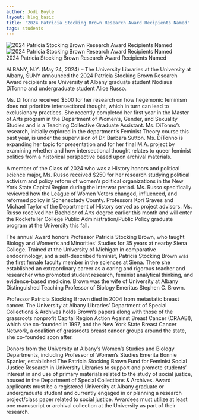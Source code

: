 ```yaml
---
author: Jodi Boyle
layout: blog_basic
title: '2024 Patricia Stocking Brown Research Award Recipients Named'
tags: students
---
```

<div class="entry-body">

 <div class="row">
  <div class="col-sm-3 mx-auto">
    <div class="thumbnail">
      <img class="img-fluid" src="{{ site.url }}/posts-img/DiTonno_reviews_Community_newsletter_vertical.jpg" alt="2024 Patricia Stocking Brown Research Award Recipients Named">
      <img class="img-fluid" src="{{ site.url }}/posts-img/Alice_Russo_reviews_LWV_Sch_scrapbook_vertical.jpg" alt="2024 Patricia Stocking Brown Research Award Recipients Named">
	    <div class="caption text-center">2024 Patricia Stocking Brown Research Award Recipients Named</div>
    </div>
  </div>
 <p>ALBANY, N.Y. (May 24, 2024) – The University Libraries at the University at Albany, SUNY announced the 2024 Patricia Stocking Brown Research Award recipients are University at Albany graduate student Nodiaus DiTonno and undergraduate student Alice Russo.</p>
 <p>Ms. DiTonno received $500 for her research on how hegemonic feminism does not prioritize intersectional thought, which in turn can lead to exclusionary practices. She recently completed her first year in the Master of Arts program in the Department of Women’s, Gender, and Sexuality Studies and is a Teaching Collective Graduate Assistant. Ms. DiTonno’s research, initially explored in the department’s Feminist Theory course this past year, is under the supervision of Dr. Barbara Sutton. Ms. DiTonno is expanding her topic for presentation and for her final M.A. project by examining whether and how intersectional thought relates to queer feminist politics from a historical perspective based upon archival materials. </p>
 <p>A member of the Class of 2024 who was a History honors and political science major, Ms. Russo received $250 for her research studying political activism and policy reform of women’s political organizations in the New York State Capital Region during the interwar period. Ms. Russo specifically reviewed how the League of Women Voters changed, influenced, and reformed policy in Schenectady County. Professors Kori Graves and Michael Taylor of the Department of History served as project advisors. Ms. Russo received her Bachelor of Arts degree earlier this month and will enter the Rockefeller College Public Administration/Public Policy graduate program at the University this fall.</p>
<p>The annual Award honors Professor Patricia Stocking Brown, who taught Biology and Women’s and Minorities’ Studies for 35 years at nearby Siena College. Trained at the University of Michigan in comparative endocrinology, and a self-described feminist, Patricia Stocking Brown was the first female faculty member in the sciences at Siena. There she established an extraordinary career as a caring and rigorous teacher and researcher who promoted student research, feminist analytical thinking, and evidence-based medicine. Brown was the wife of University at Albany Distinguished Teaching Professor of Biology Emeritus Stephen C. Brown.</p>
<p>Professor Patricia Stocking Brown died in 2004 from metastatic breast cancer. The University at Albany Libraries’ Department of Special Collections & Archives holds Brown’s papers along with those of the grassroots nonprofit Capital Region Action Against Breast Cancer (CRAAB!), which she co-founded in 1997, and the New York State Breast Cancer Network, a coalition of grassroots breast cancer groups around the state, she co-founded soon after.</p>
<p>Donors from the University at Albany’s Women’s Studies and Biology Departments, including Professor of Women’s Studies Emerita Bonnie Spanier, established The Patricia Stocking Brown Fund for Feminist Social Justice Research in University Libraries to support and promote students’ interest in and use of primary materials related to the study of social justice, housed in the Department of Special Collections & Archives. Award applicants must be a registered University at Albany graduate or undergraduate student and currently engaged in or planning a research project/class paper related to social justice. Awardees must utilize at least one manuscript or archival collection at the University as part of their research. </p>


<p></p>
<p> </p>




